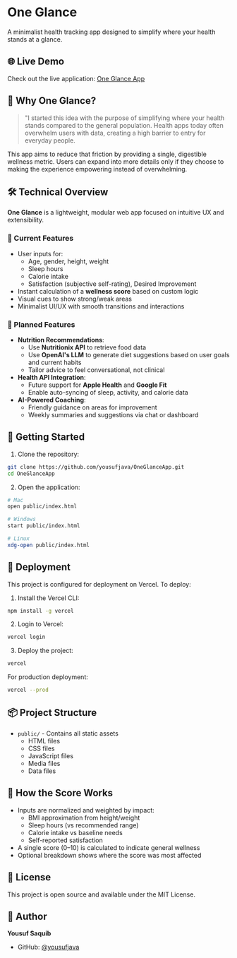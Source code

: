 # One Glance

A minimalist health tracking app designed to simplify where your health stands at a glance.

## 🌐 Live Demo

Check out the live application: [One Glance App](https://one-glance-app-dmln.vercel.app/)

## 🧭 Why One Glance?

> "I started this idea with the purpose of simplifying where your health stands compared to the general population. Health apps today often overwhelm users with data, creating a high barrier to entry for everyday people.

This app aims to reduce that friction by providing a single, digestible wellness metric. Users can expand into more details only if they choose to making the experience empowering instead of overwhelming.

## 🛠 Technical Overview

**One Glance** is a lightweight, modular web app focused on intuitive UX and extensibility.

### 🔧 Current Features

* User inputs for:  
   * Age, gender, height, weight  
   * Sleep hours  
   * Calorie intake  
   * Satisfaction (subjective self-rating), Desired Improvement
* Instant calculation of a **wellness score** based on custom logic
* Visual cues to show strong/weak areas
* Minimalist UI/UX with smooth transitions and interactions

### 🚧 Planned Features

* **Nutrition Recommendations**:  
   * Use **Nutritionix API** to retrieve food data  
   * Use **OpenAI's LLM** to generate diet suggestions based on user goals and current habits  
   * Tailor advice to feel conversational, not clinical
* **Health API Integration**:  
   * Future support for **Apple Health** and **Google Fit**  
   * Enable auto-syncing of sleep, activity, and calorie data
* **AI-Powered Coaching**:  
   * Friendly guidance on areas for improvement  
   * Weekly summaries and suggestions via chat or dashboard

## 🚀 Getting Started

1. Clone the repository:
```bash
git clone https://github.com/yousufjava/OneGlanceApp.git
cd OneGlanceApp
```

2. Open the application:
```bash
# Mac
open public/index.html

# Windows
start public/index.html

# Linux
xdg-open public/index.html
```

## 🚀 Deployment

This project is configured for deployment on Vercel. To deploy:

1. Install the Vercel CLI:
```bash
npm install -g vercel
```

2. Login to Vercel:
```bash
vercel login
```

3. Deploy the project:
```bash
vercel
```

For production deployment:
```bash
vercel --prod
```

## 📦 Project Structure

- `public/` - Contains all static assets
  - HTML files
  - CSS files
  - JavaScript files
  - Media files
  - Data files

## 🧮 How the Score Works

* Inputs are normalized and weighted by impact:  
  * BMI approximation from height/weight  
  * Sleep hours (vs recommended range)  
  * Calorie intake vs baseline needs  
  * Self-reported satisfaction
* A single score (0–10) is calculated to indicate general wellness
* Optional breakdown shows where the score was most affected

## 📝 License

This project is open source and available under the MIT License.

## 👤 Author

**Yousuf Saquib**
- GitHub: [@yousufjava](https://github.com/yousufjava) 